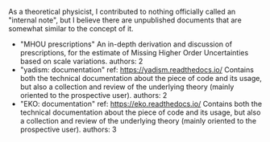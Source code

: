 As a theoretical physicist, I contributed to nothing officially called an
"internal note", but I believe there are unpublished documents that are somewhat
similar to the concept of it.

- "MHOU prescriptions"
  An in-depth derivation and discussion of prescriptions, for the estimate of
  Missing Higher Order Uncertainties based on scale variations.
  authors: 2
- "yadism: documentation"
  ref: https://yadism.readthedocs.io/
  Contains both the technical documentation about the piece of code and its
  usage, but also a collection and review of the underlying theory (mainly
  oriented to the prospective user).
  authors: 2
- "EKO: documentation"
  ref: https://eko.readthedocs.io/
  Contains both the technical documentation about the piece of code and its
  usage, but also a collection and review of the underlying theory (mainly
  oriented to the prospective user).
  authors: 3
